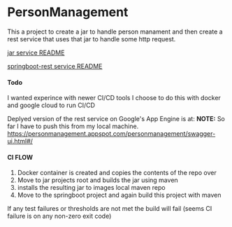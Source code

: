 # PersonManagement

This a project to create a jar to handle person manament and then create a rest service that uses that jar to handle some http request.

[jar service README](https://github.com/alltopafi/PersonManagement/blob/addPostMethod/jar/README.md)

[springboot-rest service README](https://github.com/alltopafi/PersonManagement/blob/addPostMethod/sprintboot/README.md)

#### Todo
I wanted experince with newer CI/CD tools
I choose to do this with docker and google cloud to run CI/CD


Deplyed version of the rest service on Google's App Engine is at:  **NOTE:** So far I have to push this from my local machine.
https://personmanagement.appspot.com/personmanagement/swagger-ui.html#/  

#### CI FLOW 
1. Docker container is created and copies the contents of the repo over
2. Move to jar projects root and builds the jar using maven 
3. installs the resulting jar to images local maven repo
4. Move to the springboot project and again build this project with maven

If any test failures or thresholds are not met the build will fail (seems CI failure is on any non-zero exit code)